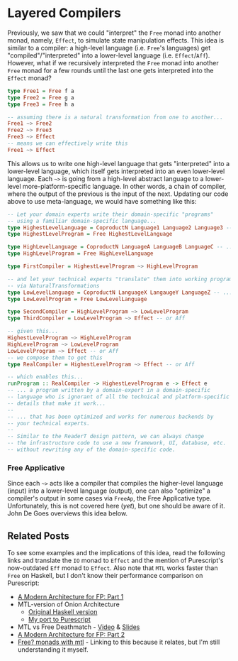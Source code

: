 # Layered Compilers

Previously, we saw that we could "interpret" the `Free` monad into another monad, namely, `Effect`, to simulate state manipulation effects. This idea is similar to a compiler: a high-level language (i.e. `Free`'s languages) get "compiled"/"interpreted" into a lower-level language (i.e. `Effect`/`Aff`). However, what if we recursively interpreted the `Free` monad into another `Free` monad for a few rounds until the last one gets interpreted into the `Effect` monad?
```purescript
type Free1 = Free f a
type Free2 = Free g a
type Free3 = Free h a

-- assuming there is a natural transformation from one to another...
Free1 ~> Free2
Free2 ~> Free3
Free3 ~> Effect
-- means we can effectively write this
Free1 ~> Effect
```
This allows us to write one high-level language that gets "interpreted" into a lower-level language, which itself gets interpreted into an even lower-level language. Each `~>` is going from a high-level abstract language to a lower-level more-platform-specific language. In other words, a chain of compiler, where the output of the previous is the input of the next. Updating our code above to use meta-language, we would have something like this:
```purescript
-- Let your domain experts write their domain-specific "programs"
-- using a familiar domain-specific language...
type HighestLevelLanguage = CoproductN Language1 Language2 Language3 -- ...
type HighestLevelProgram = Free HighestLevelLanguage

type HighLevelLanguage = CoproductN LanguageA LanguageB LanguageC -- ...
type HighLevelProgram = Free HighLevelLanguage

type FirstCompiler = HighestLevelProgram ~> HighLevelProgram

-- and let your technical experts "translate" them into working programs
-- via NaturalTransformations
type LowLevelLanguage = CoproductN LanguageX LangaugeY LanguageZ -- ...
type LowLevelProgram = Free LowLevelLanguage

type SecondCompiler = HighLevelProgram ~> LowLevelProgram
type ThirdCompiler = LowLevelProgram ~> Effect -- or Aff

-- given this...
HighestLevelProgram ~> HighLevelProgram
HighLevelProgram ~> LowLevelProgram
LowLevelProgram ~> Effect -- or Aff
-- we compose them to get this
type RealCompiler = HighestLevelProgram ~> Effect -- or Aff

-- which enables this...
runProgram :: RealCompiler -> HighestLevelProgram e -> Effect e
-- ... a program written by a domain-expert in a domain-specific
-- language who is ignorant of all the technical and platform-specific
-- details that make it work...
--
-- ... that has been optimized and works for numerous backends by
-- your technical experts.
--
-- Similar to the ReaderT design pattern, we can always change
-- the infrastructure code to use a new framework, UI, database, etc.
-- without rewriting any of the domain-specific code.
```

### Free Applicative

Since each `~>` acts like a compiler that compiles the higher-level language (input) into a lower-level language (output), one can also "optimize" a compiler's output in some cases via `FreeAp`, the Free Applicative type. Unfortunately, this is not covered here (_yet_), but one should be aware of it. John De Goes overviews this idea below.

## Related Posts

To see some examples and the implications of this idea, read the following links and translate the `IO` monad to `Effect` and the mention of Purescript's now-outdated `Eff` monad to `Effect`. Also note that `MTL` works faster than `Free` on Haskell, but I don't know their performance comparison on Purescript:
- [A Modern Architecture for FP: Part 1](http://degoes.net/articles/modern-fp)
- MTL-version of Onion Architecture
    - [Original Haskell version](https://gist.github.com/ocharles/6b1b9440b3513a5e225e)
    - [My port to Purescript](https://gist.github.com/JordanMartinez/4eb9dd1f5ac4e5220ab3d2cc500c0fce)
- MTL vs Free Deathmatch - [Video](https://www.youtube.com/watch?v=JLevNswzYh8) & [Slides](https://www.slideshare.net/jdegoes/mtl-versus-free)
- [A Modern Architecture for FP: Part 2](http://degoes.net/articles/modern-fp-part-2)
- [Free? monads with mtl](https://gist.github.com/ocharles/252bc296b659aa32e915e02d02537064) - Linking to this because it relates, but I'm still understanding it myself.

